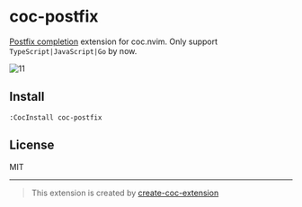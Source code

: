 # coc-postfix

[Postfix completion](https://www.jetbrains.com/help/idea/settings-postfix-completion.html) extension for coc.nvim. Only support `TypeScript|JavaScript|Go` by now.

![11](https://user-images.githubusercontent.com/345274/71809427-ff3a5880-3067-11ea-9631-77d59f9b2751.gif)

## Install

`:CocInstall coc-postfix`

## License

MIT

---
> This extension is created by [create-coc-extension](https://github.com/fannheyward/create-coc-extension)
